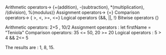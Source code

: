 <!-- Question 1 -->

Arithmetic operators-> {+(addition), -(subtraction), *(multiplication), /(division), %(modulus)}
Assignment operators-> {=}
Comparison operators-> { >, <, >=, <=}
Logical operators {&&, ||, !}
Bitwise operators {}


<!-- Question 2 -->

Arithmetic operators: 2+5 , 10/2
Assignment operators : let firstName = "Teniola"
Comparison operators: 35 <= 50, 20 >= 20
Logical operators : 5 > 4 &&  2<= 5


<!-- Question 4 -->
The results are : 1, 8, 15.